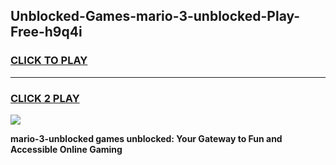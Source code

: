 
## Unblocked-Games-mario-3-unblocked-Play-Free-h9q4i
<h3>
<a href="https://premium76.site?title=mario-3-unblocked&ref=18A1">CLICK TO PLAY</a></h3>
<hr>

<h3>
<a href="https://premium76.site?title=mario-3-unblocked&ref=18A1">CLICK 2 PLAY</a>
  
</h3>

<a href="https://premium76.site?title=mario-3-unblocked&ref=18A1"><img src="https://clearcache.store/games.png"></a>


**mario-3-unblocked games unblocked: Your Gateway to Fun and Accessible Online Gaming**
